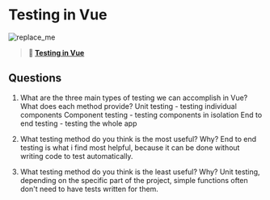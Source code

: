 # Testing in Vue

![replace_me](https://codeworks.blob.core.windows.net/public/assets/img/illustrations/placeholder.svg)

> **📖 [Testing in Vue](https://codeworksacademy.com/fs-student-guide/resources/wk8-9/04-Vue-Testing)**

## Questions

1. What are the three main types of testing we can accomplish in Vue? What does each method provide?
   Unit testing - testing individual components
   Component testing - testing components in isolation
   End to end testing - testing the whole app

2. What testing method do you think is the most useful? Why?
   End to end testing is what i find most helpful, because it can be done without writing code to test automatically.

3. What testing method do you think is the least useful? Why?
   Unit testing, depending on the specific part of the project, simple functions often don't need to have tests written for them.
